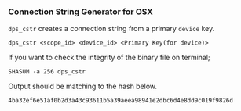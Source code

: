 ### Connection String Generator for OSX

`dps_cstr` creates a connection string from a primary `device` key.

```
dps_cstr <scope_id> <device_id> <Primary Key(for device)>
```

If you want to check the integrity of the binary file on terminal;
```
SHASUM -a 256 dps_cstr
```

Output should be matching to the hash below.
```
4ba32ef6e51af0b2d3a43c93611b5a39aeea98941e2dbc6d4e8dd9c019f9826d
```

